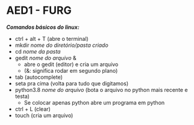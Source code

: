 # AED1 - FURG 

***Comandos básicos do linux:***
- ctrl + alt + T (abre o terminal)
- mkdir *nome do diretório/pasta criado*
- cd *nome da pasta*
- gedit *nome do arquivo* &
  - abre o gedit (editor) e cria um arquivo
  - (&: significa rodar em segundo plano)
- tab (autocomplete)
- seta pra cima (volta para tudo que digitamos)
- python3.8 *nome do arquivo* (bota o arquivo no python mais recente e testa)
  - Se colocar apenas python abre um programa em python
- ctrl + L (clear)
- touch (cria um arquivo) 
